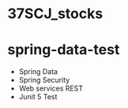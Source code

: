 # 37SCJ_stocks
# spring-data-test
* Spring Data
* Spring Security
* Web services REST
* Junit 5 Test

